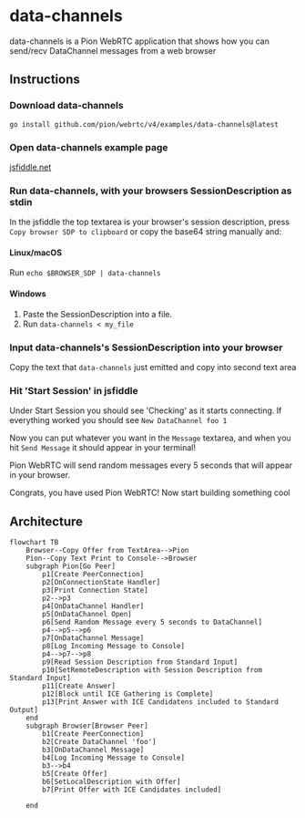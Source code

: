 # data-channels
data-channels is a Pion WebRTC application that shows how you can send/recv DataChannel messages from a web browser

## Instructions
### Download data-channels
```
go install github.com/pion/webrtc/v4/examples/data-channels@latest
```

### Open data-channels example page
[jsfiddle.net](https://jsfiddle.net/e41tgovp/)

### Run data-channels, with your browsers SessionDescription as stdin
In the jsfiddle the top textarea is your browser's session description, press `Copy browser SDP to clipboard` or copy the base64 string manually and:
#### Linux/macOS
Run `echo $BROWSER_SDP | data-channels`
#### Windows
1. Paste the SessionDescription into a file.
1. Run `data-channels < my_file`

### Input data-channels's SessionDescription into your browser
Copy the text that `data-channels` just emitted and copy into second text area

### Hit 'Start Session' in jsfiddle
Under Start Session you should see 'Checking' as it starts connecting. If everything worked you should see `New DataChannel foo 1`

Now you can put whatever you want in the `Message` textarea, and when you hit `Send Message` it should appear in your terminal!

Pion WebRTC will send random messages every 5 seconds that will appear in your browser.

Congrats, you have used Pion WebRTC! Now start building something cool

## Architecture

```mermaid
flowchart TB
    Browser--Copy Offer from TextArea-->Pion
    Pion--Copy Text Print to Console-->Browser
    subgraph Pion[Go Peer]
        p1[Create PeerConnection]
        p2[OnConnectionState Handler]
        p3[Print Connection State]
        p2-->p3
        p4[OnDataChannel Handler]
        p5[OnDataChannel Open]
        p6[Send Random Message every 5 seconds to DataChannel]
        p4-->p5-->p6
        p7[OnDataChannel Message]
        p8[Log Incoming Message to Console]
        p4-->p7-->p8
        p9[Read Session Description from Standard Input]
        p10[SetRemoteDescription with Session Description from Standard Input]
        p11[Create Answer]
        p12[Block until ICE Gathering is Complete]
        p13[Print Answer with ICE Candidatens included to Standard Output]
    end
    subgraph Browser[Browser Peer]
        b1[Create PeerConnection]
        b2[Create DataChannel 'foo']
        b3[OnDataChannel Message]
        b4[Log Incoming Message to Console]
        b3-->b4
        b5[Create Offer]
        b6[SetLocalDescription with Offer]
        b7[Print Offer with ICE Candidates included]

    end
```
